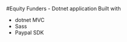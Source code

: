 #Equity Funders - Dotnet application
Built with
<ul>
  <li>dotnet MVC</li>
  <li>Sass</li>
  <li>Paypal SDK</li>
</ul>
